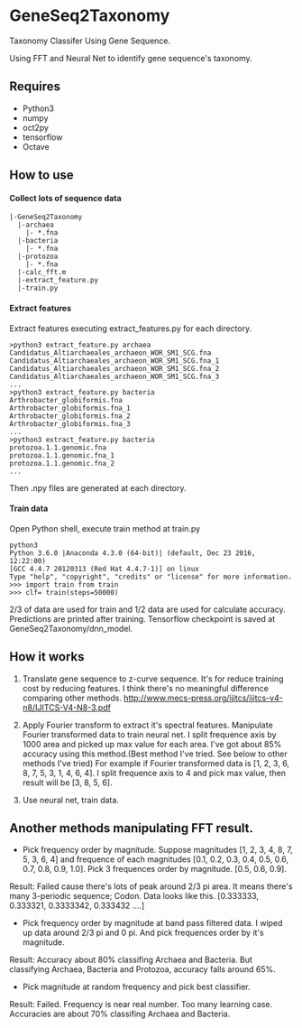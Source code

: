 # GeneSeq2Taxonomy
Taxonomy Classifer Using Gene Sequence.

Using FFT and Neural Net to identify gene sequence's taxonomy.

## Requires
- Python3
- numpy
- oct2py
- tensorflow
- Octave

## How to use

#### Collect lots of sequence data

```
|-GeneSeq2Taxonomy
  |-archaea
    |- *.fna
  |-bacteria
    |- *.fna
  |-protozoa
    |- *.fna
  |-calc_fft.m
  |-extract_feature.py
  |-train.py
```

#### Extract features

Extract features executing extract_features.py for each directory.

```
>python3 extract_feature.py archaea
Candidatus_Altiarchaeales_archaeon_WOR_SM1_SCG.fna
Candidatus_Altiarchaeales_archaeon_WOR_SM1_SCG.fna_1
Candidatus_Altiarchaeales_archaeon_WOR_SM1_SCG.fna_2
Candidatus_Altiarchaeales_archaeon_WOR_SM1_SCG.fna_3
...
>python3 extract_feature.py bacteria
Arthrobacter_globiformis.fna
Arthrobacter_globiformis.fna_1
Arthrobacter_globiformis.fna_2
Arthrobacter_globiformis.fna_3
...
>python3 extract_feature.py bacteria
protozoa.1.1.genomic.fna
protozoa.1.1.genomic.fna_1
protozoa.1.1.genomic.fna_2
...
```
Then .npy files are generated at each directory.

#### Train data

Open Python shell, execute train method at train.py

```
python3
Python 3.6.0 |Anaconda 4.3.0 (64-bit)| (default, Dec 23 2016, 12:22:00) 
[GCC 4.4.7 20120313 (Red Hat 4.4.7-1)] on linux
Type "help", "copyright", "credits" or "license" for more information.
>>> import train from train
>>> clf= train(steps=50000)
```

2/3 of data are used for train and 1/2 data are used for calculate accuracy.
Predictions are printed after training.
Tensorflow checkpoint is saved at GeneSeq2Taxonomy/dnn_model.

## How it works

1. Translate gene sequence to z-curve sequence. It's for reduce training cost by reducing features.
I think there's no meaningful difference comparing other methods.
http://www.mecs-press.org/ijitcs/ijitcs-v4-n8/IJITCS-V4-N8-3.pdf

2. Apply Fourier transform to extract it's spectral features. Manipulate Fourier transformed data to train neural net.
I split frequence axis by 1000 area and picked up max value for each area. I've got about 85% accuracy using this method.(Best method I've tried. See below to other methods I've tried)
For example if Fourier transformed data is [1, 2, 3, 6, 8, 7, 5, 3, 1, 4, 6, 4]. I split frequence axis to 4 and pick max value, then result will be [3, 8, 5, 6].

3. Use neural net, train data.

## Another methods manipulating FFT result.
- Pick frequency order by magnitude.
Suppose magnitudes [1, 2, 3, 4, 8, 7, 5, 3, 6, 4] and frequence of each magnitudes [0.1, 0.2, 0.3, 0.4, 0.5, 0.6, 0.7, 0.8, 0.9, 1.0]. Pick 3 frequences order by magnitude. [0.5, 0.6, 0.9].

Result: Failed cause there's lots of peak around 2/3 pi area. It means there's many 3-periodic sequence; Codon. Data looks like this.
[0.333333, 0.333321, 0.3333342, 0.333432 ....]

- Pick frequency order by magnitude at band pass filtered data.
I wiped up data around 2/3 pi and 0 pi. And pick frequences order by it's magnitude.

Result: Accuracy about 80% classifing Archaea and Bacteria. But classifying Archaea, Bacteria and Protozoa, accuracy falls around 65%.

- Pick magnitude at random frequency and pick best classifier.

Result: Failed. Frequency is near real number. Too many learning case. Accuracies are about 70% classifing Archaea and Bacteria.
